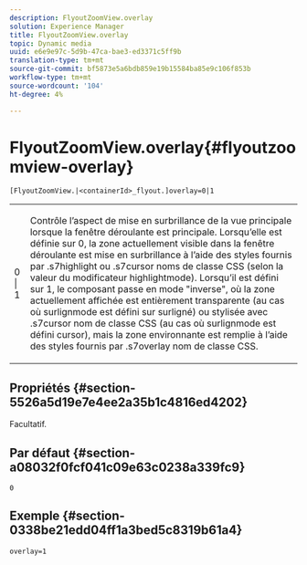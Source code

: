 ```yaml
---
description: FlyoutZoomView.overlay
solution: Experience Manager
title: FlyoutZoomView.overlay
topic: Dynamic media
uuid: e6e9e97c-5d9b-47ca-bae3-ed3371c5ff9b
translation-type: tm+mt
source-git-commit: bf5873e5a6bdb859e19b15584ba85e9c106f853b
workflow-type: tm+mt
source-wordcount: '104'
ht-degree: 4%

---
```



# FlyoutZoomView.overlay{#flyoutzoomview-overlay}

`[FlyoutZoomView.|<containerId>_flyout.]overlay=0|1`

<table id="table_D052090D052D4273B37872C0C7E09E4B"> 
 <tbody> 
  <tr> 
   <td colname="col1"> <p><span class="codeph"> 0 | 1</span> </p> </td> 
   <td colname="col2"> <p> Contrôle l’aspect de mise en surbrillance de la vue principale lorsque la fenêtre déroulante est principale. Lorsqu’elle est définie sur <span class="codeph"> 0</span>, la zone actuellement visible dans la fenêtre déroulante est mise en surbrillance à l’aide des styles fournis par <span class="codeph"> .s7highlight</span> ou <span class="codeph"> .s7cursor</span> noms de classe CSS (selon la valeur du modificateur <span class="codeph"> highlightmode</span>). Lorsqu’il est défini sur <span class="codeph"> 1</span>, le composant passe en mode "inverse", où la zone actuellement affichée est entièrement transparente (au cas où <span class="codeph"> surlignmode</span> est défini sur <span class="codeph"> surligné</span>) ou stylisée avec <span class="codeph"> .s7cursor</span> nom de classe CSS (au cas où <span class="codeph"> surlignmode</span> est défini <span class="codeph"> cursor</span>), mais la zone environnante est remplie à l’aide des styles fournis par <span class="codeph"> .s7overlay</span> nom de classe CSS. </p> </td> 
  </tr> 
 </tbody> 
</table>

## Propriétés {#section-5526a5d19e7e4ee2a35b1c4816ed4202}

Facultatif.

## Par défaut {#section-a08032f0fcf041c09e63c0238a339fc9}

`0`

## Exemple {#section-0338be21edd04ff1a3bed5c8319b61a4}

`overlay=1`
